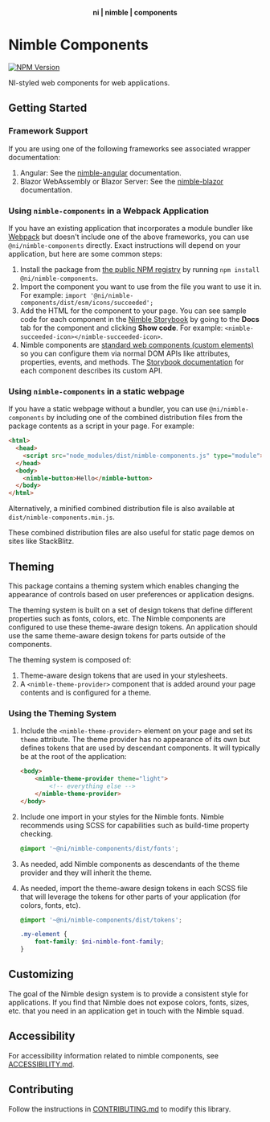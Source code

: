 <div align="center">
    <p><b>ni | nimble | components</b></p>
</div>

# Nimble Components

[![NPM Version](https://img.shields.io/npm/v/@ni/nimble-components.svg)](https://www.npmjs.com/package/@ni/nimble-components)

NI-styled web components for web applications.

## Getting Started

### Framework Support

If you are using one of the following frameworks see associated wrapper documentation:

1. Angular: See the [nimble-angular](/angular-workspace/projects/ni/nimble-angular) documentation.
2. Blazor WebAssembly or Blazor Server: See the [nimble-blazor](/packages/nimble-blazor) documentation.

### Using `nimble-components` in a Webpack Application

If you have an existing application that incorporates a module bundler like [Webpack](https://webpack.js.org/) but doesn't include one of the above frameworks, you can use `@ni/nimble-components` directly. Exact instructions will depend on your application, but here are some common steps:

1. Install the package from [the public NPM registry](https://www.npmjs.com/package/@ni/nimble-components) by running `npm install @ni/nimble-components`.
2. Import the component you want to use from the file you want to use it in. For example: `import '@ni/nimble-components/dist/esm/icons/succeeded';`
3. Add the HTML for the component to your page. You can see sample code for each component in the [Nimble Storybook](https://ni.github.io/nimble/storybook/) by going to the **Docs** tab for the component and clicking **Show code**. For example: `<nimble-succeeded-icon></nimble-succeeded-icon>`.
4. Nimble components are [standard web components (custom elements)](https://developer.mozilla.org/en-US/docs/Web/Web_Components) so you can configure them via normal DOM APIs like attributes, properties, events, and methods. The [Storybook documentation](https://ni.github.io/nimble/storybook/) for each component describes its custom API.

### Using `nimble-components` in a static webpage

If you have a static webpage without a bundler, you can use `@ni/nimble-components` by including one of the combined distribution files from the package contents as a script in your page. For example:

```html
<html>
  <head>
    <script src="node_modules/dist/nimble-components.js" type="module"></script>
  </head>
  <body>
    <nimble-button>Hello</nimble-button>
  </body>
</html>
```

Alternatively, a minified combined distribution file is also available at `dist/nimble-components.min.js`.

These combined distribution files are also useful for static page demos on sites like StackBlitz.

## Theming

This package contains a theming system which enables changing the appearance of controls based on user preferences or application designs.

The theming system is built on a set of design tokens that define different properties such as fonts, colors, etc. The Nimble components are configured to use these theme-aware design tokens. An application should use the same theme-aware design tokens for parts outside of the components.

The theming system is composed of:

1. Theme-aware design tokens that are used in your stylesheets.
2. A `<nimble-theme-provider>` component that is added around your page contents and is configured for a theme.

### Using the Theming System

1. Include the `<nimble-theme-provider>` element on your page and set its `theme` attribute. The theme provider has no appearance of its own but defines tokens that are used by descendant components. It will typically be at the root of the application:

    ```html
    <body>
        <nimble-theme-provider theme="light">
            <!-- everything else -->
        </nimble-theme-provider>
    </body>
    ```

2. Include one import in your styles for the Nimble fonts. Nimble recommends using SCSS for capabilities such as build-time property checking.

    ```scss
    @import '~@ni/nimble-components/dist/fonts';
    ```

3. As needed, add Nimble components as descendants of the theme provider and they will inherit the theme.

4. As needed, import the theme-aware design tokens in each SCSS file that will leverage the tokens for other parts of your application (for colors, fonts, etc).

    ```scss
    @import '~@ni/nimble-components/dist/tokens';

    .my-element {
        font-family: $ni-nimble-font-family;
    }
    ```

## Customizing

The goal of the Nimble design system is to provide a consistent style for applications. If you find that Nimble does not expose colors, fonts, sizes, etc. that you need in an application get in touch with the Nimble squad.

## Accessibility

For accessibility information related to nimble components, see [ACCESSIBILITY.md](docs/ACCESSIBILITY.md).

## Contributing

Follow the instructions in [CONTRIBUTING.md](/packages/nimble-components/CONTRIBUTING.md) to modify this library.
